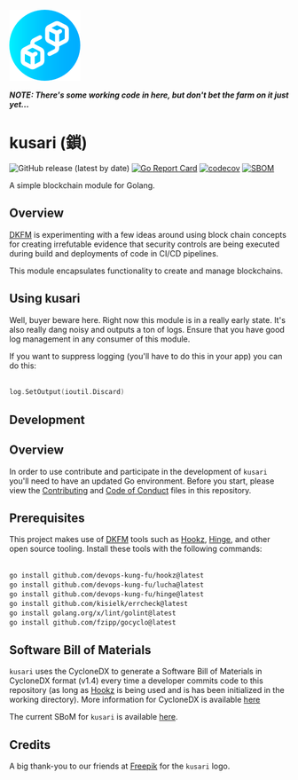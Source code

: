 ![](img/kusari128x128.png)

***NOTE: There's some working code in here, but don't bet the farm on it just yet...***

# kusari (鎖)

![GitHub release (latest by date)](https://img.shields.io/github/v/release/devops-kung-fu/kusari) [![Go Report Card](https://goreportcard.com/badge/github.com/devops-kung-fu/kusari)](https://goreportcard.com/report/github.com/devops-kung-fu/kusari) [![codecov](https://codecov.io/gh/devops-kung-fu/kusari/branch/main/graph/badge.svg?token=P9WBOBQTOB)](https://codecov.io/gh/devops-kung-fu/kusari) [![SBOM](https://img.shields.io/badge/CyloneDX-SBoM-informational)](kusari-sbom.json)

A simple blockchain module for Golang.

## Overview

[DKFM](https://github.com/devops-kung-fu) is experimenting with a few ideas around using block chain concepts for creating irrefutable evidence that security controls are being executed during build and deployments of code in CI/CD pipelines. 

This module encapsulates functionality to create and manage blockchains.

## Using kusari

Well, buyer beware here. Right now this module is in a really early state. It's also really dang noisy and outputs a ton of logs. Ensure that you have good log management in any consumer of this module. 

If you want to suppress logging (you'll have to do this in your app) you can do this:

``` go

log.SetOutput(ioutil.Discard)

```

## Development

## Overview

In order to use contribute and participate in the development of ```kusari``` you'll need to have an updated Go environment. Before you start, please view the [Contributing](CONTRIBUTING.md) and [Code of Conduct](CODE_OF_CONDUCT.md) files in this repository.

## Prerequisites

This project makes use of [DKFM](https://github.com/devops-kung-fu) tools such as [Hookz](https://github.com/devops-kung-fu/hookz), [Hinge](https://github.com/devops-kung-fu/hinge), and other open source tooling. Install these tools with the following commands:

``` bash

go install github.com/devops-kung-fu/hookz@latest
go install github.com/devops-kung-fu/lucha@latest
go install github.com/devops-kung-fu/hinge@latest
go install github.com/kisielk/errcheck@latest
go install golang.org/x/lint/golint@latest
go install github.com/fzipp/gocyclo@latest

```

## Software Bill of Materials

```kusari``` uses the CycloneDX to generate a Software Bill of Materials in CycloneDX format (v1.4) every time a developer commits code to this repository (as long as [Hookz](https://github.com/devops-kung-fu/hookz) is being used and is has been initialized in the working directory). More information for CycloneDX is available [here](https://cyclonedx.org)

The current SBoM for ```kusari``` is available [here](kusari-sbom.json).

## Credits

A big thank-you to our friends at [Freepik](https://www.freepik.com) for the ```kusari``` logo.